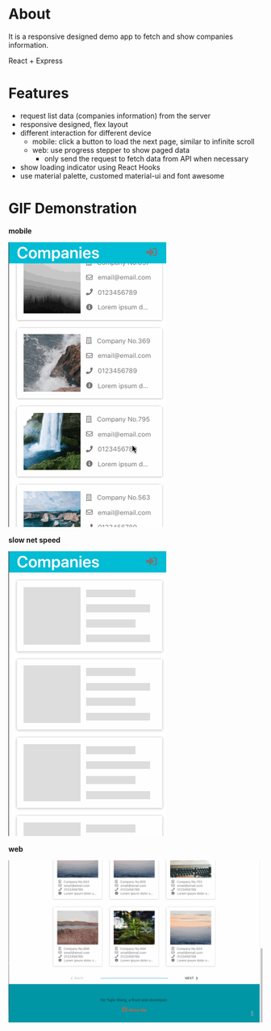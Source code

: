 # About

It is a responsive designed demo app to fetch and show companies information.

React + Express

# Features

* request list data (companies information) from the server
* responsive designed, flex layout
* different interaction for different device
  * mobile: click a button to load the next page, similar to infinite scroll 
  * web: use progress stepper to show paged data
    * only send the request to fetch data from API when necessary
* show loading indicator using React Hooks
* use material palette, customed material-ui and font awesome


# GIF Demonstration

**mobile**


![mobile](./client/gifs/mobile.gif)

**slow net speed**


![mobile-slow-net](./client/gifs/mobile-slow-net.gif)

**web**


![web](./client/gifs/web.gif)
